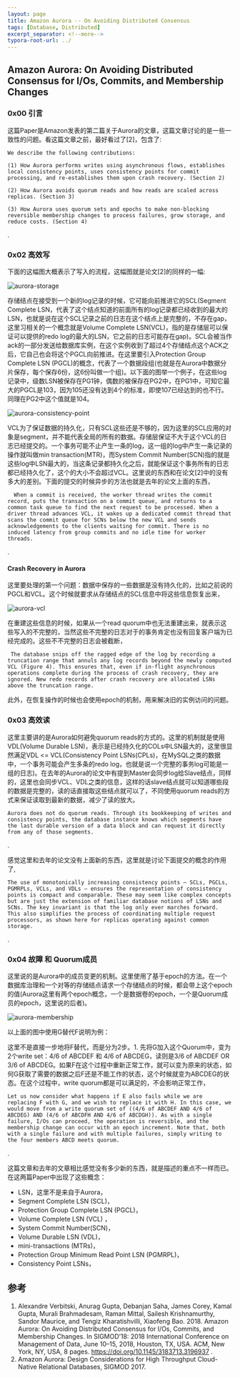 ```yaml
---
layout: page
title: Amazon Aurora -- On Avoiding Distributed Consensus
tags: [Database, Distributed]
excerpt_separator: <!--more-->
typora-root-url: ../
---
```


## Amazon Aurora: On Avoiding Distributed Consensus for I/Os, Commits, and Membership Changes 

### 0x00 引言

  这篇Paper是Amazon发表的第二篇关于Aurora的文章，这篇文章讨论的是一些一致性的问题。看这篇文章之前，最好看过了[2]，包含了:

```
We describe the following contributions:

(1) How Aurora performs writes using asynchronous flows, establishes local consistency points, uses consistency points for commit processing, and re-establishes them upon crash recovery. (Section 2)

(2) How Aurora avoids quorum reads and how reads are scaled across replicas. (Section 3)

(3) How Aurora uses quorum sets and epochs to make non-blocking reversible membership changes to process failures, grow storage, and reduce costs. (Section 4)
```

.

### 0x02 高效写

   下面的这幅图大概表示了写入的流程，这幅图就是论文[2]的同样的一幅:

![aurora-storage](/assets/img/aurora-storage.png)

   存储结点在接受到一个新的log记录的时候，它可能向前推进它的SCL(Segment Complete LSN，代表了这个结点知道的前面所有的log记录都已经收到的最大的LSN，也就是说在这个SCL记录之前的日志在这个结点上是完整的，不存在gap，这里习相关的一个概念就是Volume Complete LSN(VCL)，指的是存储层可以保证可以提供的redo log的最大的LSN，它之前的日志可能存在gap)。SCL会被当作ack的一部分发送给数据库实例，在这个实例收到了超过4个存储结点这个ACK之后，它自己也会将这个PGCL向前推进。在这里要引入Protection Group Complete LSN (PGCL)的概念，代表了一个数据段组(也就是在Aurora中数据分片保存，每个保存6份，这6份叫做一个组)。以下面的图举一个例子，在这些log记录中，级数LSN被保存在PG1钟，偶数的被保存在PG2中，在PG1中，可知它最大的PGCL是103，因为105还没有达到4个的标准，即使107已经达到的也不行。同理在PG2中这个值就是104。

![aurora-consistency-point](/assets/img/aurora-consistency-point.png)

  VCL为了保证数据的持久化，只有SCL这些还是不够的，因为这里的SCL应用的对象是segment，并不能代表全局的所有的数据。存储层保证不大于这个VCL的日志已经提交的。一个事务可能不止产生一条的log，这一组的log中产生一条记录的操作就叫做min transaction(MTR)，而System Commit Number(SCN)指的就是这些log中LSN最大的，当这条记录都持久化之后，就能保证这个事务所有的日志都已经持久化了，这个的大小不会超过VCL。这里说的东西和在论文[2]中的没有多大的差别。下面的提交的时候异步的方法也就是去年的论文上面的东西，

```
  When a commit is received, the worker thread writes the commit record, puts the transaction on a commit queue, and returns to a common task queue to find the next request to be processed. When a driver thread advances VCL, it wakes up a dedicated commit thread that scans the commit queue for SCNs below the new VCL and sends acknowledgements to the clients waiting for commit. There is no induced latency from group commits and no idle time for worker threads.
```

.

#### Crash Recovery in Aurora

​    这里要处理的第一个问题：数据中保存的一些数据是没有持久化的，比如之前说的PGCL和VCL。这个时候就要求从存储结点的SCL信息中将这些信息恢复出来，

![aurora-vcl](/assets/img/aurora-vcl.png)

   在重建这些信息的时候，如果从一个read quorum中也无法重建出来，就表示这些写入的不完整的，当然这些不完整的日志对于的事务肯定也没有回复客户端为已经完成的。这些不不完整的日志会被截断，

```
 The database snips off the ragged edge of the log by recording a truncation range that annuls any log records beyond the newly computed VCL (Figure 4). This ensures that, even if in-flight asynchronous operations complete during the process of crash recovery, they are ignored. New redo records after crash recovery are allocated LSNs above the truncation range.
```

此外，在恢复操作的时候也会使用epoch的机制，用来解决旧的实例访问的问题。



### 0x03 高效读

  这里主要讲的是Aurora如何避免quorum reads的方式的。这里的机制就是使用VDL(Volume Durable LSN)，表示是已经持久化的COLs中LSN最大的，这里很显然满足VDL <= VCL(Consistency Point LSNs(CPLs)，在MySQL之类的数据中，一个事务可能会产生多条的redo log，也就是说一个完整的事务log可能是一组的日志)。在去年的Aurora的论文中有提到Master会同步log给Slave结点，同样的，这里也会同步VCL、VDL之类的信息，这样的话slave结点就可以知道哪些段的数据是完整的，读的话直接取这些结点就可以了，不同使用quorum reads的方式来保证读取到最新的数据，减少了读的放大。

```
Aurora does not do quorum reads. Through its bookkeeping of writes and consistency points, the database instance knows which segments have the last durable version of a data block and can request it directly from any of those segments.
```

.

感觉这里和去年的论文没有上面新的东西，这里就是讨论下面提交的概念的作用了,

```
The use of monotonically increasing consistency points – SCLs, PGCLs, PGMRPLs, VCLs, and VDLs – ensures the representation of consistency points is compact and comparable. These may seem like complex concepts but are just the extension of familiar database notions of LSNs and SCNs. The key invariant is that the log only ever marches forward. This also simplifies the process of coordinating multiple request processors, as shown here for replicas operating against common storage.
```

.

### 0x04 故障 和 Quorum成员 

​    这里说的是Aurora中的成员变更的机制。这里使用了基于epoch的方法。在一个数据库治理和一个对等的存储结点请求一个存储结点的时候，都会带上这个epoch的值(Aurora这里有两个epoch概念，一个是数据卷的epoch，一个是Quorum成员的epoch，这里说的后者)。

![aurora-membership](/assets/img/aurora-membership.png)

 以上面的图中使用G替代F说明为例：

  这里不是直接一步地将F替代，而是分为2步。1. 先将G加入这个Quorum中，变为2个write set：4/6 of ABCDEF 和
4/6 of ABCDEG，读则是3/6 of ABCDEF OR 3/6 of ABCDEG。如果F在这个过程中重新正常工作，就可以变为原来的状态，如何G获取了需要的数据之后F还是不能工作的状态，这个时候就变为ABCDEG的状态。在这个过程中，write quorum都是可以满足的，不会影响正常工作，

```
Let us now consider what happens if E also fails while we are replacing F with G, and we wish to replace it with H. In this case, we would move from a write quorum set of ((4/6 of ABCDEF AND 4/6 of ABCDEG) AND (4/6 of ABCDFH AND 4/6 of ABCDGH)). As with a single failure, I/Os can proceed, the operation is reversible, and the membership change can occur with an epoch increment. Note that, both with a single failure and with multiple failures, simply writing to the four members ABCD meets quorum.
```

.

这篇文章和去年的文章相比感觉没有多少新的东西，就是描述的重点不一样而已。在这两篇Paper中出现了这些概念：

* LSN，这里不是来自于Aurora，
*  Segment Complete LSN (SCL)，
* Protection Group Complete LSN (PGCL)，
*  Volume Complete LSN (VCL) ，
* System Commit Number(SCN)，
* Volume Durable LSN (VDL)，
*  mini-transactions (MTRs)，
*  Protection Group Minimum Read Point LSN (PGMRPL)，
* Consistency Point LSNs，

## 参考

1. Alexandre Verbitski, Anurag Gupta, Debanjan Saha, James Corey, Kamal Gupta, Murali Brahmadesam, Raman Mittal, Sailesh Krishnamurthy, Sandor Maurice, and Tengiz Kharatishvilli, Xiaofeng Bao. 2018. Amazon Aurora: On Avoiding Distributed Consensus for I/Os, Commits, and Membership Changes. In SIGMOD’18: 2018 International Conference on Management of Data, June 10–15, 2018, Houston, TX, USA. ACM, New York, NY, USA, 8 pages. https://doi.org/10.1145/3183713.3196937 .
2. Amazon Aurora: Design Considerations for High Throughput Cloud-Native Relational Databases, SIGMOD 2017.